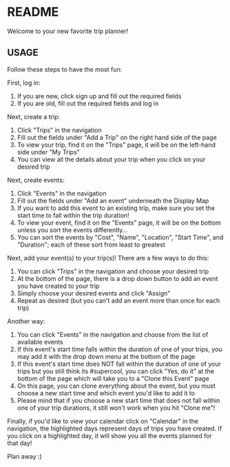 # README

Welcome to your new favorite trip planner!

## USAGE

Follow these steps to have the most fun:

First, log in:
1. If you are new, click sign up and fill out the required fields
2. If you are old, fill out the required fields and log in

Next, create a trip:
1. Click "Trips" in the navigation
2. Fill out the fields under "Add a Trip" on the right hand side of the page
3. To view your trip, find it on the "Trips" page, it will be on the left-hand side under "My Trips"
4. You can view all the details about your trip when you click on your desired trip

Next, create events:
1. Click "Events" in the navigation
2. Fill out the fields under "Add an event" underneath the Display Map
3. If you want to add this event to an existing trip, make sure you set the start time to fall within the trip duration!
3. To view your event, find it on the "Events" page, it will be on the bottom unless you sort the events differently...
4. You can sort the events by "Cost", "Name", "Location", "Start Time", and "Duration"; each of these sort from least to greatest

Next, add your event(s) to your trip(s)! There are a few ways to do this:
1. You can click "Trips" in the navigation and choose your desired trip
2. At the bottom of the page, there is a drop down button to add an event you have created to your trip
3. Simply choose your desired events and click "Assign"
4. Repeat as desired (but you can't add an event more than once for each trip)

Another way:
1. You can click "Events" in the navigation and choose from the list of available events
2. If this event's start time falls within the duration of one of your trips, you may add it with the drop down menu at the bottom of the page
3. If this event's start time does NOT fall within the duration of one of your trips but you still think its #supercool, you can click "Yes, do it" at the bottom of the page which will take you to a "Clone this Event" page
4. On this page, you can clone everything about the event, but you must choose a new start time and which event you'd like to add it to
5. Please mind that if you choose a new start time that does not fall within one of your trip durations, it still won't work when you hit "Clone me"!

Finally, if you'd like to view your calendar click on "Calendar" in the navigation, the highlighted days represent days of trips you have created. If you click on a highlighted day, it will show you all the events planned for that day! 

Plan away :)
